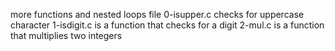 more functions and nested loops file
0-isupper.c checks for uppercase character
1-isdigit.c is a function that checks for a digit
2-mul.c is a function that multiplies two integers
